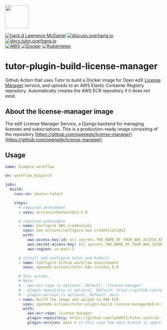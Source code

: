 <img src="https://avatars.githubusercontent.com/u/40179672" width="75">

[![hack.d Lawrence McDaniel](https://img.shields.io/badge/hack.d-Lawrence%20McDaniel-orange.svg)](https://lawrencemcdaniel.com)
[![discuss.overhang.io](https://img.shields.io/static/v1?logo=discourse&label=Forums&style=flat-square&color=ff0080&message=discuss.overhang.io)](https://discuss.overhang.io)
[![docs.tutor.overhang.io](https://img.shields.io/static/v1?logo=readthedocs&label=Documentation&style=flat-square&color=blue&message=docs.tutor.overhang.io)](https://docs.tutor.overhang.io)<br/>
[![AWS](https://img.shields.io/badge/AWS-%23FF9900.svg?style=for-the-badge&logo=amazon-aws&logoColor=white)](https://aws.amazon.com/)
[![Docker](https://img.shields.io/badge/docker-%230db7ed.svg?style=for-the-badge&logo=docker&logoColor=white)](https://www.docker.com/)
[![Kubernetes](https://img.shields.io/badge/kubernetes-%23326ce5.svg?style=for-the-badge&logo=kubernetes&logoColor=white)](https://kubernetes.io/)

# tutor-plugin-build-license-manager

Github Action that uses Tutor to build a Docker image for Open edX [License Manager](https://github.com/openedx/license-manager) service, and uploads to an AWS Elastic Container Registry repository. Automatically creates the AWS ECR repository if it does not exist.

## About the license-manager image

The edX License Manager Service, a Django backend for managing licenses and subscriptions. This is a production-ready image consisting of the repository [https://github.com/openedx/license-manager](https://github.com/openedx/license-manager).

## Usage

```yaml
name: Example workflow

on: workflow_dispatch

jobs:
  build:
    runs-on: ubuntu-latest

    steps:
      # required antecedent
      - uses: actions/checkout@v3.5.0

      # required antecedent
      - name: Configure AWS credentials
        uses: aws-actions/configure-aws-credentials@v2
        with:
          aws-access-key-id: ${{ secrets.THE_NAME_OF_YOUR_AWS_ACCESS_KEY_ID }}
          aws-secret-access-key: ${{ secrets.THE_NAME_OF_YOUR_AWS_SECRET_ACCESS_KEY }}
          aws-region: us-east-2

      # install and configure tutor and kubectl
      - name: Configure Github workflow environment
        uses: openedx-actions/tutor-k8s-init@v1.0.8

      # This action.
      # Note:
      # - aws-ecr-repo is optional. Default: 'license-manager'
      # - plugin-repository is optional. Default: https://github.com/openedx/license-manager.git
      # - plugin-version is optional. Default: main
      - name: Build the image and upload to AWS ECR
        uses: openedx-actions/tutor-plugin-build-license-manager@v0.0.2
        with:
          aws-ecr-repo: license_manager
          plugin-repository: https://github.com/lpm0073/tutor-contrib-license-manager.git
          plugin-version: main # in this case the main branch is specified. You may also specify a tag
```
